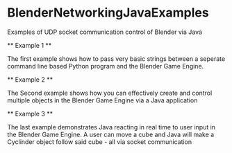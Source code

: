 # BlenderNetworkingJavaExamples
Examples of UDP socket communication control of Blender via Java

** Example 1 **

The first example shows how to pass very basic strings between a seperate command line based Python program and the Blender Game Engine.

** Example 2 ** 

The Second example shows how you can effectively create and control multiple objects in the Blender Game Engine via a Java application

** Example 3 ** 

The last example demonstrates Java reacting in real time to user input in the Blender Game Engine. A user can move a cube and Java will make a Cyclinder object follow said cube - all via socket communication
